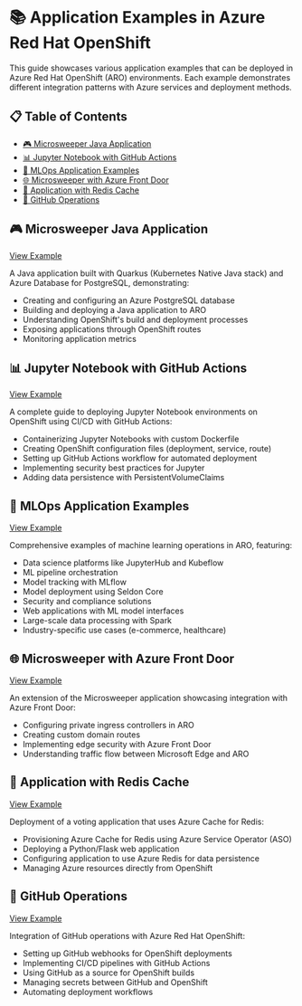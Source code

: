 # 📚 Application Examples in Azure Red Hat OpenShift

This guide showcases various application examples that can be deployed in Azure Red Hat OpenShift (ARO) environments. Each example demonstrates different integration patterns with Azure services and deployment methods.

## 📋 Table of Contents

- [🎮 Microsweeper Java Application](#-microsweeper-java-application)
- [📊 Jupyter Notebook with GitHub Actions](#-jupyter-notebook-with-github-actions)
- [🧠 MLOps Application Examples](#-mlops-application-examples)
- [🌐 Microsweeper with Azure Front Door](#-microsweeper-with-azure-front-door)
- [🔄 Application with Redis Cache](#-application-with-redis-cache)
- [🔄 GitHub Operations](#-github-operations)

## 🎮 Microsweeper Java Application

[View Example](App%20Example%201.md)

A Java application built with Quarkus (Kubernetes Native Java stack) and Azure Database for PostgreSQL, demonstrating:

- Creating and configuring an Azure PostgreSQL database
- Building and deploying a Java application to ARO
- Understanding OpenShift's build and deployment processes
- Exposing applications through OpenShift routes
- Monitoring application metrics

## 📊 Jupyter Notebook with GitHub Actions

[View Example](App%20JupiterNoteBook%20with%20Github%20Acction.md)

A complete guide to deploying Jupyter Notebook environments on OpenShift using CI/CD with GitHub Actions:

- Containerizing Jupyter Notebooks with custom Dockerfile
- Creating OpenShift configuration files (deployment, service, route)
- Setting up GitHub Actions workflow for automated deployment
- Implementing security best practices for Jupyter
- Adding data persistence with PersistentVolumeClaims

## 🧠 MLOps Application Examples

[View Example](App%20MLOps.md)

Comprehensive examples of machine learning operations in ARO, featuring:

- Data science platforms like JupyterHub and Kubeflow
- ML pipeline orchestration
- Model tracking with MLflow
- Model deployment using Seldon Core
- Security and compliance solutions
- Web applications with ML model interfaces
- Large-scale data processing with Spark
- Industry-specific use cases (e-commerce, healthcare)

## 🌐 Microsweeper with Azure Front Door

[View Example](App%20with%20Frontdoor.md)

An extension of the Microsweeper application showcasing integration with Azure Front Door:

- Configuring private ingress controllers in ARO
- Creating custom domain routes
- Implementing edge security with Azure Front Door
- Understanding traffic flow between Microsoft Edge and ARO

## 🔄 Application with Redis Cache

[View Example](App%20with%20RedisCache.md)

Deployment of a voting application that uses Azure Cache for Redis:

- Provisioning Azure Cache for Redis using Azure Service Operator (ASO)
- Deploying a Python/Flask web application
- Configuring application to use Azure Redis for data persistence
- Managing Azure resources directly from OpenShift

## 🔄 GitHub Operations

[View Example](GitHub%20Operations.md)

Integration of GitHub operations with Azure Red Hat OpenShift:

- Setting up GitHub webhooks for OpenShift deployments
- Implementing CI/CD pipelines with GitHub Actions
- Using GitHub as a source for OpenShift builds
- Managing secrets between GitHub and OpenShift
- Automating deployment workflows